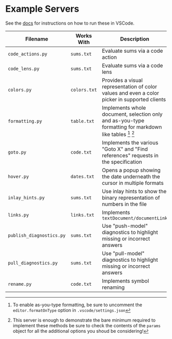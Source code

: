 # Example Servers

See the [docs](https://pygls.readthedocs.io/en/latest/pygls/howto/use-the-pygls-playground.html#howto-use-pygls-playground) for instructions on how to run these in VSCode.

| Filename | Works With | Description |
|-|-|-|
| `code_actions.py` | `sums.txt` | Evaluate sums via a code action |
| `code_lens.py` | `sums.txt` | Evaluate sums via a code lens |
| `colors.py` | `colors.txt` | Provides a visual representation of color values and even a color picker in supported clients |
| `formatting.py`| `table.txt`| Implements whole document, selection only and as-you-type formatting for markdown like tables [^1] [^2] |
| `goto.py` | `code.txt` | Implements the various "Goto X" and "Find references" requests in the specification |
| `hover.py` | `dates.txt` | Opens a popup showing the date underneath the cursor in multiple formats |
| `inlay_hints.py` | `sums.txt` | Use inlay hints to show the binary representation of numbers in the file |
| `links.py` | `links.txt` | Implements `textDocument/documentLink` |
| `publish_diagnostics.py` | `sums.txt` | Use "push-model" diagnostics to highlight missing or incorrect answers |
| `pull_diagnostics.py` | `sums.txt` | Use "pull-model" diagnostics to highlight missing or incorrect answers |
| `rename.py` | `code.txt` | Implements symbol renaming |


[^1]: To enable as-you-type formatting, be sure to uncomment the `editor.formatOnType` option in `.vscode/settings.json`

[^2]: This server is enough to demonstrate the bare minimum required to implement these methods be sure to check the contents of the `params` object for all the additional options you shoud be considering!
